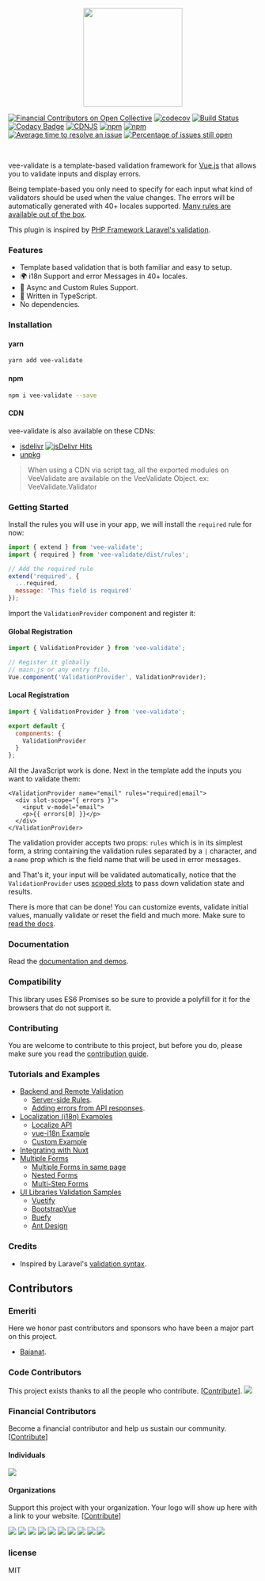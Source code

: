 <p align="center">
  <a href="https://logaretm.github.io/vee-validate/" target="_blank">
    <img width="200" src="https://github.com/logaretm/vee-validate/blob/master/logo.svg">
  </a>
</p>

<p align="center">

[![Financial Contributors on Open Collective](https://opencollective.com/vee-validate/all/badge.svg?label=financial+contributors)](https://opencollective.com/vee-validate) 
[![codecov](https://codecov.io/gh/logaretm/vee-validate/branch/master/graph/badge.svg)](https://codecov.io/gh/logaretm/vee-validate)
[![Build Status](https://travis-ci.org/logaretm/vee-validate.svg?branch=master)](https://travis-ci.org/logaretm/vee-validate)
[![Codacy Badge](https://api.codacy.com/project/badge/Grade/087bd788687c4ccab6650756ce56fa05)](https://www.codacy.com/app/logaretm/vee-validate?utm_source=github.com&utm_medium=referral&utm_content=logaretm/vee-validate&utm_campaign=Badge_Grade)
[![CDNJS](https://img.shields.io/cdnjs/v/vee-validate.svg)](https://cdnjs.com/libraries/vee-validate/)
[![npm](https://img.shields.io/npm/dm/vee-validate.svg)](https://npm-stat.com/charts.html?package=vee-validate)
[![npm](https://img.shields.io/npm/v/vee-validate.svg)](https://www.npmjs.com/package/vee-validate)
[![Average time to resolve an issue](http://isitmaintained.com/badge/resolution/logaretm/vee-validate.svg)](http://isitmaintained.com/project/logaretm/vee-validate 'Average time to resolve an issue')
[![Percentage of issues still open](http://isitmaintained.com/badge/open/logaretm/vee-validate.svg)](http://isitmaintained.com/project/logaretm/vee-validate 'Percentage of issues still open')

</p>
<br>

vee-validate is a template-based validation framework for [Vue.js](https://vuejs.org/) that allows you to validate inputs and display errors.

Being template-based you only need to specify for each input what kind of validators should be used when the value changes. The errors will be automatically generated with 40+ locales supported. [Many rules are available out of the box](https://logaretm.github.io/vee-validate/api/rules.html).

This plugin is inspired by [PHP Framework Laravel's validation](https://laravel.com/).

### Features

- Template based validation that is both familiar and easy to setup.
- 🌍 i18n Support and error Messages in 40+ locales.
- 💫 Async and Custom Rules Support.
- 💪 Written in TypeScript.
- No dependencies.

### Installation

#### yarn

```bash
yarn add vee-validate
```

#### npm

```bash
npm i vee-validate --save
```

#### CDN

vee-validate is also available on these CDNs:

- [jsdelivr](https://cdn.jsdelivr.net/npm/vee-validate@latest/dist/vee-validate.js) [![jsDelivr Hits](https://data.jsdelivr.com/v1/package/npm/vee-validate/badge?style=rounded)](https://www.jsdelivr.com/package/npm/vee-validate)
- [unpkg](https://unpkg.com/vee-validate)

> When using a CDN via script tag, all the exported modules on VeeValidate are available on the VeeValidate Object. ex: VeeValidate.Validator

### Getting Started

Install the rules you will use in your app, we will install the `required` rule for now:

```js
import { extend } from 'vee-validate';
import { required } from 'vee-validate/dist/rules';

// Add the required rule
extend('required', {
  ...required,
  message: 'This field is required'
});
```

Import the `ValidationProvider` component and register it:

#### Global Registration

```js
import { ValidationProvider } from 'vee-validate';

// Register it globally
// main.js or any entry file.
Vue.component('ValidationProvider', ValidationProvider);
```

#### Local Registration

```js
import { ValidationProvider } from 'vee-validate';

export default {
  components: {
    ValidationProvider
  }
};
```

All the JavaScript work is done. Next in the template add the inputs you want to validate them:

```vue
<ValidationProvider name="email" rules="required|email">
  <div slot-scope="{ errors }">
    <input v-model="email">
    <p>{{ errors[0] }}</p>
  </div>
</ValidationProvider>
```

The validation provider accepts two props: `rules` which is in its simplest form, a string containing the validation rules separated by a `|` character, and a `name` prop which is the field name that will be used in error messages.

and That's it, your input will be validated automatically, notice that the `ValidationProvider` uses [scoped slots](https://vuejs.org/v2/guide/components-slots.html#Scoped-Slots) to pass down validation state and results.

There is more that can be done! You can customize events, validate initial values, manually validate or reset the field and much more. Make sure to [read the docs](https://logaretm.github.io/vee-validate).

### Documentation

Read the [documentation and demos](https://logaretm.github.io/vee-validate/).

### Compatibility

This library uses ES6 Promises so be sure to provide a polyfill for it for the browsers that do not support it.

### Contributing

You are welcome to contribute to this project, but before you do, please make sure you read the [contribution guide](CONTRIBUTING.md).

### Tutorials and Examples

- [Backend and Remote Validation](https://logaretm.github.io/vee-validate/examples/backend.html)
  - [Server-side Rules](https://logaretm.github.io/vee-validate/examples/backend.html#server-side-rules).
  - [Adding errors from API responses](https://logaretm.github.io/vee-validate/examples/backend.html#server-side-rules).
- [Localization (i18n) Examples](https://logaretm.github.io/vee-validate/examples/i18n.html)
  - [Localize API](https://logaretm.github.io/vee-validate/examples/i18n.html#localize-api)
  - [vue-i18n Example](https://logaretm.github.io/vee-validate/examples/i18n.html#vue-i18n)
  - [Custom Example](https://logaretm.github.io/vee-validate/examples/i18n.html#custom-implementation)
- [Integrating with Nuxt](https://logaretm.github.io/vee-validate/examples/nuxt.html)
- [Multiple Forms](https://logaretm.github.io/vee-validate/examples/multiple-forms.html)
  - [Multiple Forms in same page](https://logaretm.github.io/vee-validate/examples/multiple-forms.html#same-page-forms)
  - [Nested Forms](https://logaretm.github.io/vee-validate/examples/multiple-forms.html#nested-forms)
  - [Multi-Step Forms](https://logaretm.github.io/vee-validate/examples/multiple-forms.html#multi-step-forms)
- [UI Libraries Validation Samples](https://logaretm.github.io/vee-validate/examples/ui-libraries.html)
  - [Vuetify](https://logaretm.github.io/vee-validate/examples/ui-libraries.html#vuetify)
  - [BootstrapVue](https://logaretm.github.io/vee-validate/examples/ui-libraries.html#bootstrapvue)
  - [Buefy](https://logaretm.github.io/vee-validate/examples/ui-libraries.html#buefy)
  - [Ant Design](https://logaretm.github.io/vee-validate/examples/ui-libraries.html#ant-design)

### Credits

- Inspired by Laravel's [validation syntax](https://laravel.com/docs/5.4/validation).





## Contributors

### Emeriti

Here we honor past contributors and sponsors who have been a major part on this project.

- [Baianat](https://github.com/baianat).

### Code Contributors

This project exists thanks to all the people who contribute. [[Contribute](CONTRIBUTING.md)].
<a href="https://github.com/logaretm/vee-validate/graphs/contributors"><img src="https://opencollective.com/vee-validate/contributors.svg?width=890&button=false" /></a>

### Financial Contributors

Become a financial contributor and help us sustain our community. [[Contribute](https://opencollective.com/vee-validate/contribute)]

#### Individuals

<a href="https://opencollective.com/vee-validate"><img src="https://opencollective.com/vee-validate/individuals.svg?width=890"></a>

#### Organizations

Support this project with your organization. Your logo will show up here with a link to your website. [[Contribute](https://opencollective.com/vee-validate/contribute)]

<a href="https://opencollective.com/vee-validate/organization/0/website"><img src="https://opencollective.com/vee-validate/organization/0/avatar.svg"></a>
<a href="https://opencollective.com/vee-validate/organization/1/website"><img src="https://opencollective.com/vee-validate/organization/1/avatar.svg"></a>
<a href="https://opencollective.com/vee-validate/organization/2/website"><img src="https://opencollective.com/vee-validate/organization/2/avatar.svg"></a>
<a href="https://opencollective.com/vee-validate/organization/3/website"><img src="https://opencollective.com/vee-validate/organization/3/avatar.svg"></a>
<a href="https://opencollective.com/vee-validate/organization/4/website"><img src="https://opencollective.com/vee-validate/organization/4/avatar.svg"></a>
<a href="https://opencollective.com/vee-validate/organization/5/website"><img src="https://opencollective.com/vee-validate/organization/5/avatar.svg"></a>
<a href="https://opencollective.com/vee-validate/organization/6/website"><img src="https://opencollective.com/vee-validate/organization/6/avatar.svg"></a>
<a href="https://opencollective.com/vee-validate/organization/7/website"><img src="https://opencollective.com/vee-validate/organization/7/avatar.svg"></a>
<a href="https://opencollective.com/vee-validate/organization/8/website"><img src="https://opencollective.com/vee-validate/organization/8/avatar.svg"></a>
<a href="https://opencollective.com/vee-validate/organization/9/website"><img src="https://opencollective.com/vee-validate/organization/9/avatar.svg"></a>

### license

MIT
